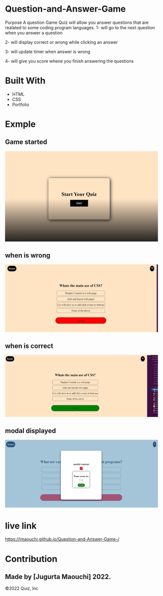 # Question-and-Answer-Game
Purpose
A question Game Quiz will allow you answer questions that are realated to some coding program languages.
1- will go to the next question when you answer a question 

2- will display correct or wrong while clicking an answer 

3- will update timer when answer is wrong 

4- will give you score whene you finish answering the questions 


# Built With
- HTML
- CSS
- Portfolio


# Exmple

## Game started
![](assets/images/Starts.png)

## when is wrong
![](assets/images/wrong.png)

## when is correct
![](assets/images/correct.png)

## modal displayed
![](assets/images/modal.png)


# live link 

https://jmaouchi.github.io/Question-and-Answer-Game-/


# Contribution
## Made by [Jugurta Maouchi] 2022.

©️2022 Quiz, Inc